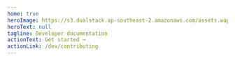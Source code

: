 ```yaml
---
home: true
heroImage: https://s3.dualstack.ap-southeast-2.amazonaws.com/assets.wappalyzer.com/images/logo-purple.svg
heroText: null
tagline: Developer documentation
actionText: Get started →
actionLink: /dev/contributing
---
```

